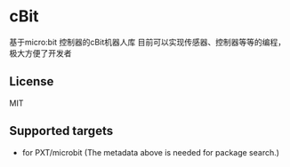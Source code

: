 # cBit

基于micro:bit 控制器的cBit机器人库 
目前可以实现传感器、控制器等等的编程，极大方便了开发者

## License

MIT

## Supported targets

* for PXT/microbit
(The metadata above is needed for package search.)
